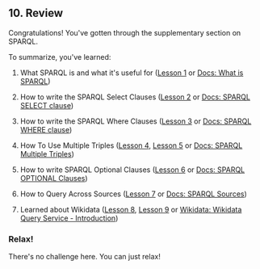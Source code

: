 ## 10. Review

Congratulations! You've gotten through the supplementary section on SPARQL. 

To summarize, you've learned:

1. What SPARQL is and what it's useful for (<a href="/lesson/supp-sparql/1" target="_blank">Lesson 1</a> or <a href="/docs/query/sparql#what-is-sparql-" target="_blank">Docs: What is SPARQL</a>)

2. How to write the SPARQL Select Clauses (<a href="/lesson/supp-sparql/2" target="_blank">Lesson 2</a> or <a href="/docs/query/sparql#select-clause" target="_blank">Docs: SPARQL SELECT clause</a>)

3. How to write the SPARQL Where Clauses (<a href="/lesson/supp-sparql/3" target="_blank">Lesson 3</a> or <a href="/docs/query/sparql#where-clause" target="_blank">Docs: SPARQL WHERE clause</a>)

4. How To Use Multiple Triples (<a href="/lesson/supp-sparql/4" target="_blank">Lesson 4</a>, <a href="/lesson/supp-sparql/5" target="_blank">Lesson 5</a> or <a href="/docs/query/sparql#multiple-triples" target="_blank">Docs: SPARQL Multiple Triples</a>)

5. How to write SPARQL Optional Clauses (<a href="/lesson/supp-sparql/6" target="_blank">Lesson 6</a> or <a href="/docs/query/sparql#optional-clauses" target="_blank">Docs: SPARQL OPTIONAL Clauses</a>)

6. How to Query Across Sources (<a href="/lesson/supp-sparql/7" target="_blank">Lesson 7</a> or <a href="/docs/query/sparql#sources" target="_blank">Docs: SPARQL Sources</a>)

7. Learned about Wikidata (<a href="/lesson/supp-sparql/8" target="_blank">Lesson 8</a>, <a href="/lesson/supp-sparql/9" target="_blank">Lesson 9</a> or <a href="https://en.wikibooks.org/wiki/SPARQL/Wikidata_Query_Service_-_Introduction" target="_blank">Wikidata: Wikidata Query Service - Introduction</a>)

<div class="challenge">
<h3>Relax!</h3>
<p>There's no challenge here. You can just relax!</p>
</div>
